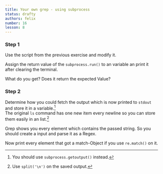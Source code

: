 ```yaml
---
title: Your own grep - using subprocess
status: drafty
authors: felix
number: 16
lesson: 8
---
```


### Step 1

Use the script from the previous exercise and modify it.

Assign the return value of the `subprocess.run()` to an variable an print it after clearing the terminal.

What do you get? Does it return the expected Value?

### Step 2

Determine how you could fetch the output which is now printed to `stdout` and store it in a variable.[^getoutput]  
The original `ls` command has one new item every newline so you can store them easily in an list.[^split]

Grep shows you every element which contains the passed string. So you should create a input and parse it as a Regex.

Now print every element that got a match-Object if you use `re.match()` on it.

[^getoutput]:
    You should use `subprocess.getoutput()` instead.

[^split]:
    Use `split('\n')` on the saved output.
